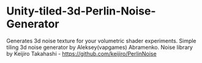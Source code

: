 # Unity-tiled-3d-Perlin-Noise-Generator
Generates 3d noise texture for your volumetric shader experiments.
Simple tiling 3d noise generator by Aleksey(vapgames) Abramenko.
Noise library by Keijiro Takahashi - https://github.com/keijiro/PerlinNoise
